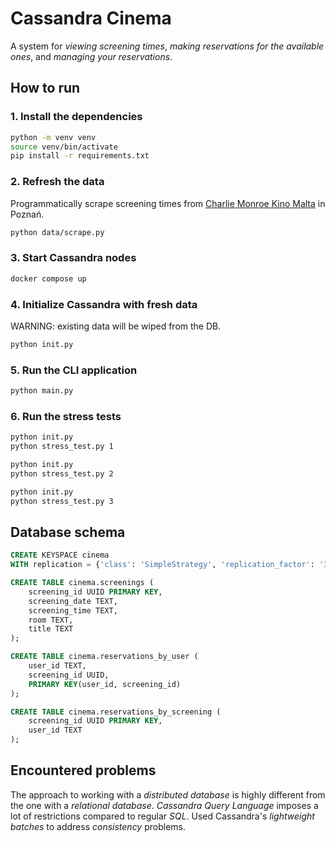 # Cassandra Cinema

A system for _viewing screening times_, _making reservations for the available ones_, and _managing your reservations_.

## How to run

### 1. Install the dependencies

```bash
python -m venv venv
source venv/bin/activate
pip install -r requirements.txt
```

### 2. Refresh the data

Programmatically scrape screening times from [Charlie Monroe Kino Malta](https://www.kinomalta.pl/seanse) in Poznań.

```bash
python data/scrape.py
```

### 3. Start Cassandra nodes

```bash
docker compose up
```

### 4. Initialize Cassandra with fresh data

WARNING: existing data will be wiped from the DB.

```bash
python init.py
```

### 5. Run the CLI application

```bash
python main.py
```

### 6. Run the stress tests

```bash
python init.py
python stress_test.py 1

python init.py
python stress_test.py 2

python init.py
python stress_test.py 3
```

## Database schema

```sql
CREATE KEYSPACE cinema
WITH replication = {'class': 'SimpleStrategy', 'replication_factor': '3'};

CREATE TABLE cinema.screenings (
    screening_id UUID PRIMARY KEY,
    screening_date TEXT,
    screening_time TEXT,
    room TEXT,
    title TEXT
);

CREATE TABLE cinema.reservations_by_user (
    user_id TEXT,
    screening_id UUID,
    PRIMARY KEY(user_id, screening_id)
);

CREATE TABLE cinema.reservations_by_screening (
    screening_id UUID PRIMARY KEY,
    user_id TEXT
);
```

## Encountered problems

The approach to working with a _distributed database_ is highly different from the one with a _relational database_. _Cassandra Query Language_ imposes a lot of restrictions compared to regular _SQL_. Used Cassandra's _lightweight batches_ to address _consistency_ problems.
